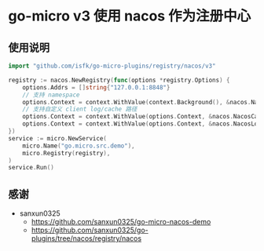 # go-micro v3 使用 nacos 作为注册中心

## 使用说明

```go
import "github.com/isfk/go-micro-plugins/registry/nacos/v3"

registry := nacos.NewRegistry(func(options *registry.Options) {
    options.Addrs = []string{"127.0.0.1:8848"}
    // 支持 namespace
    options.Context = context.WithValue(context.Background(), &nacos.NacosNamespaceContextKey{}, nacosNamespace)
    // 支持自定义 client log/cache 路径
    options.Context = context.WithValue(options.Context, &nacos.NacosCacheDirContextKey{}, nacosCacheDir)
    options.Context = context.WithValue(options.Context, &nacos.NacosLogDirContextKey{}, nacosLogDir)
})
service := micro.NewService(
    micro.Name("go.micro.src.demo"),
    micro.Registry(registry),
)
service.Run()
```

## 感谢

- sanxun0325
  - https://github.com/sanxun0325/go-micro-nacos-demo
  - https://github.com/sanxun0325/go-plugins/tree/nacos/registry/nacos
